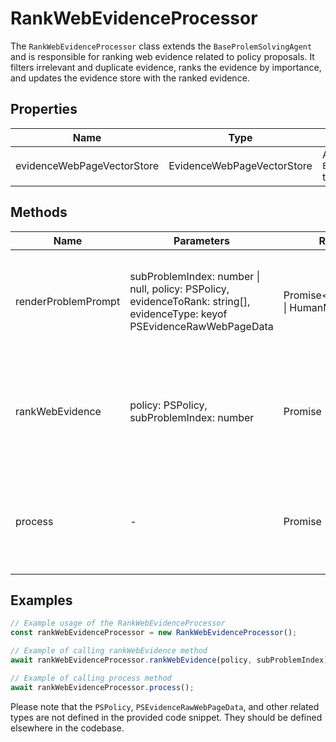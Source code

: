 # RankWebEvidenceProcessor

The `RankWebEvidenceProcessor` class extends the `BaseProlemSolvingAgent` and is responsible for ranking web evidence related to policy proposals. It filters irrelevant and duplicate evidence, ranks the evidence by importance, and updates the evidence store with the ranked evidence.

## Properties

| Name                          | Type                                  | Description                                                                 |
|-------------------------------|---------------------------------------|-----------------------------------------------------------------------------|
| evidenceWebPageVectorStore    | EvidenceWebPageVectorStore            | An instance of `EvidenceWebPageVectorStore` to handle evidence storage.     |

## Methods

| Name                  | Parameters                                      | Return Type | Description                                                                                   |
|-----------------------|-------------------------------------------------|-------------|-----------------------------------------------------------------------------------------------|
| renderProblemPrompt   | subProblemIndex: number \| null, policy: PSPolicy, evidenceToRank: string[], evidenceType: keyof PSEvidenceRawWebPageData | Promise<SystemMessage[] \| HumanMessage[]> | Generates the prompt for the language model to filter and rank policy evidence.               |
| rankWebEvidence       | policy: PSPolicy, subProblemIndex: number       | Promise<void> | Ranks web evidence for a given policy and updates the evidence store with the ranked evidence. |
| process               | -                                               | Promise<void> | Orchestrates the process of ranking web evidence for all sub-problems and policies.           |

## Examples

```typescript
// Example usage of the RankWebEvidenceProcessor
const rankWebEvidenceProcessor = new RankWebEvidenceProcessor();

// Example of calling rankWebEvidence method
await rankWebEvidenceProcessor.rankWebEvidence(policy, subProblemIndex);

// Example of calling process method
await rankWebEvidenceProcessor.process();
```

Please note that the `PSPolicy`, `PSEvidenceRawWebPageData`, and other related types are not defined in the provided code snippet. They should be defined elsewhere in the codebase.